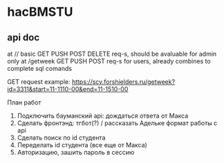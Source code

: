 # hacBMSTU

## api doc

at // basic GET PUSH POST DELETE req-s, should be avaluable for admin only
at /getweek GET PUSH POST req-s for users, already combines to complete sql comands

GET request example: https://scv.forshielders.ru/getweek?id=3311&start=11-1110-00&end=11-1510-00

План работ
1. Подключить бауманский api: дождаться ответа от Макса
2. Сделать фронтэнд: тгбот(?) / рассказать Адельке формат работы с api
3. Сделать поиск по id студента
4. Переделать id студента (все еще от Макса)
5. Авторизацию, зашить пароль в сессию
